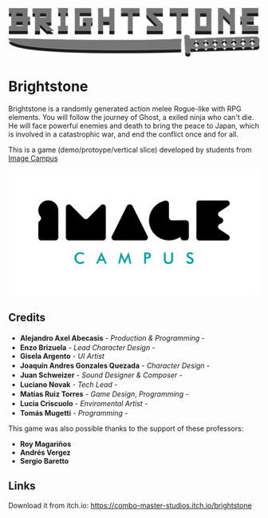 <p align="center">
<img src="Logo Brightstone.png" alt="BRIGHTSTONE"/>
</p>

# Brightstone

Brightstone is a randomly generated action melee Rogue-like with RPG elements. You will follow the journey of Ghost, a exiled ninja who can't die. He will face powerful enemies and death to bring the peace to Japan, which is involved in a catastrophic war, and end the conflict once and for all.​

This is a game (demo/protoype/vertical slice) developed by students from <a href="https://www.imagecampus.edu.ar/">Image Campus</a>

<p align="center">
  <a href="https://www.imagecampus.edu.ar/">
    <img src="Logo IC.png" alt="Image Campus"/>
  </a> 
</p>


## Credits

- **Alejandro Axel Abecasis** - *Production & Programming* - <a href="https://www.linkedin.com/in/alejandroabecasis/"><img height="16" width="16" src="https://unpkg.com/simple-icons@latest/icons/linkedin.svg" /></a> <a href="https://github.com/Aleman5"><img height="16" width="16" src="https://unpkg.com/simple-icons@latest/icons/github.svg" /></a> <a href="https://www.facebook.com/alejandro.abecasis"><img height="16" width="16" src="https://unpkg.com/simple-icons@latest/icons/facebook.svg" /></a>
- **Enzo Brizuela** - *Lead Character Design* - <a href="https://www.artstation.com/stardriver"><img height="16" width="16" src="https://unpkg.com/simple-icons@latest/icons/artstation.svg" /></a> <a href="https://www.instagram.com/steel_of_destiny"><img height="16" width="16" src="https://unpkg.com/simple-icons@latest/icons/instagram.svg" /></a>
- **Gisela Argento** - *UI Artist*
- **Joaquin Andres Gonzales Quezada** - *Character Design* - <a href="https://www.instagram.com/awanokodomo_art"><img height="16" width="16" src="https://unpkg.com/simple-icons@latest/icons/instagram.svg" /></a>
- **Juan Schweizer** - *Sound Designer & Composer* - <a href="https://www.soundcloud.com/juan-schweizer"><img height="16" width="16" src="https://unpkg.com/simple-icons@latest/icons/soundcloud.svg" /></a> <a href="https://www.linkedin.com/juan-schweizer"><img height="16" width="16" src="https://unpkg.com/simple-icons@latest/icons/linkedin.svg" /></a>
- **Luciano Novak** - *Tech Lead* - <a href="https://www.linkedin.com/in/luciano-novak-95986616b"><img height="16" width="16" src="https://unpkg.com/simple-icons@latest/icons/linkedin.svg" /></a> <a href="https://github.com/Luciano94"><img height="16" width="16" src="https://unpkg.com/simple-icons@latest/icons/github.svg" /></a>
- **Matías Ruiz Torres** - *Game Design*, *Programming*  - <a href="https://www.linkedin.com/in/matías-ruiz-torres-463006173/"><img height="16" width="16" src="https://unpkg.com/simple-icons@latest/icons/linkedin.svg" /></a> <a href="https://github.com/MatiasRT"><img height="16" width="16" src="https://unpkg.com/simple-icons@latest/icons/github.svg" /></a>
- **Lucia Criscuolo** - *Enviromental Artist* - <a href="https://www.artstation.com/neruth"><img height="16" width="16" src="https://unpkg.com/simple-icons@latest/icons/artstation.svg" /></a>
- **Tomás Mugetti** - *Programming* - <a href="https://www.linkedin.com/in/tom%C3%A1s-mugetti-515378174"><img height="16" width="16" src="https://unpkg.com/simple-icons@latest/icons/linkedin.svg" /></a> <a href="https://github.com/TMugetti"><img height="16" width="16" src="https://unpkg.com/simple-icons@latest/icons/github.svg" /></a>

This game was also possible thanks to the support of these professors:

- **Roy Magariños**
- **Andrés Vergez**
- **Sergio Baretto**

## Links

Download it from itch.io: https://combo-master-studios.itch.io/brightstone

<!--## Acknowledgements-->
